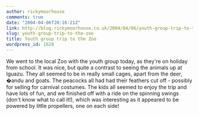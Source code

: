```yaml
---
author: rickymoorhouse
comments: true
date: "2004-04-06T20:16:21Z"
link: http://blog.rickymoorhouse.co.uk/2004/04/06/youth-group-trip-to-the-zoo/
slug: youth-group-trip-to-the-zoo
title: Youth group trip to the Zoo
wordpress_id: 1628
---
```


We went to the local Zoo with the youth group today, as they're on holiday from school. It was nice, but quite a contrast to seeing the animals up at Iguazu. They all seemed to be in really small cages, apart from the deer, �andu and goats. The peacocks all had had their feathers cut off - possibly for selling for carnival costumes. The kids all seemed to enjoy the trip and have lots of fun, and we finished off with a ride on the spinning swings (don't know what to call it!), which was interesting as it appeared to be powered by little propellers, one on each side!
